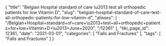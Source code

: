 {
    "title": "Belgian Hospital standard of care \u2013 test all orthopedic patients for low Vitamin D",
    "slug": "belgian-hospital-standard-of-care-test-all-orthopedic-patients-for-low-vitamin-d",
    "aliases": [
        "/Belgian+Hospital+standard+of+care+\u2013+test+all+orthopedic+patients+for+low+Vitamin+D+\u2013+June+2020",
        "/12361"
    ],
    "tiki_page_id": 12361,
    "date": "2021-03-01",
    "categories": [
        "Falls and Fractures"
    ],
    "tags": [
        "Falls and Fractures"
    ]
}